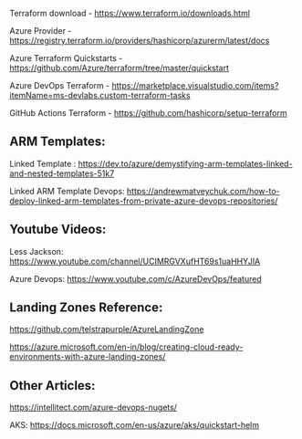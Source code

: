 Terraform download - https://www.terraform.io/downloads.html

Azure Provider - https://registry.terraform.io/providers/hashicorp/azurerm/latest/docs

Azure Terraform Quickstarts -https://github.com/Azure/terraform/tree/master/quickstart

Azure DevOps Terraform - https://marketplace.visualstudio.com/items?itemName=ms-devlabs.custom-terraform-tasks

GitHub Actions Terraform - https://github.com/hashicorp/setup-terraform




ARM Templates:
-----------------------
Linked Template : https://dev.to/azure/demystifying-arm-templates-linked-and-nested-templates-51k7

Linked ARM Template Devops: https://andrewmatveychuk.com/how-to-deploy-linked-arm-templates-from-private-azure-devops-repositories/



Youtube Videos:
--------------------------

Less Jackson: https://www.youtube.com/channel/UCIMRGVXufHT69s1uaHHYJIA

Azure Devops: https://www.youtube.com/c/AzureDevOps/featured



Landing Zones Reference:
------------------------------

https://github.com/telstrapurple/AzureLandingZone

https://azure.microsoft.com/en-in/blog/creating-cloud-ready-environments-with-azure-landing-zones/



Other Articles:
---------------------------

https://intellitect.com/azure-devops-nugets/

AKS: https://docs.microsoft.com/en-us/azure/aks/quickstart-helm
